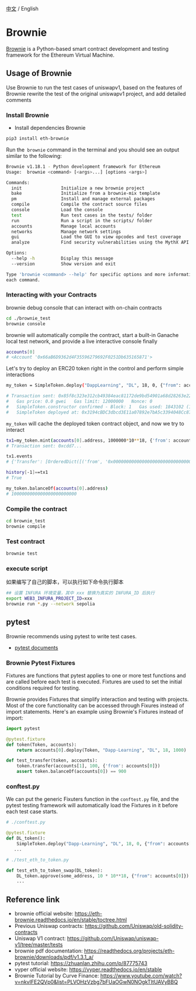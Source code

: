 [中文](./README-CN.md) / English
# Brownie

[Brownie](https://github.com/eth-brownie/brownie) is a Python-based smart contract development and testing framework for the Ethereum Virtual Machine.

## Usage of Brownie
Use Brownie to run the test cases of uniswapv1, based on the features of Brownie rewrite the test of the original uniswapv1 project, and add detailed comments

### Install Brownie

- Install dependencies Brownie

```sh
pip3 install eth-brownie
```

Run the` brownie` command in the terminal and you should see an output similar to the following:
```sh
Brownie v1.18.1 - Python development framework for Ethereum
Usage:  brownie <command> [<args>...] [options <args>]

Commands:
  init               Initialize a new brownie project
  bake               Initialize from a brownie-mix template
  pm                 Install and manage external packages
  compile            Compile the contract source files
  console            Load the console
  test               Run test cases in the tests/ folder
  run                Run a script in the scripts/ folder
  accounts           Manage local accounts
  networks           Manage network settings
  gui                Load the GUI to view opcodes and test coverage
  analyze            Find security vulnerabilities using the MythX API

Options:
  --help -h          Display this message
  --version          Show version and exit

Type 'brownie <command> --help' for specific options and more information about
each command.
```

### Interacting with your Contracts

brownie debug console that can interact with on-chain contracts

```sh
cd ./brownie_test
brownie console
```

brownie will automatically compile the contract, start a built-in Ganache local test network, and provide a live interactive console finally

```sh
accounts[0]
# <Account '0x66aB6D9362d4F35596279692F0251Db635165871'>
```

Let's try to deploy an ERC20 token right in the control and perform simple interactions

```sh
my_token = SimpleToken.deploy("DappLearning", "DL", 18, 0, {"from": accounts[0]})

# Transaction sent: 0x85f8c323e312cb49384eac81172de9bd54901a68d28263e22c3f4689af14d197
#   Gas price: 0.0 gwei   Gas limit: 12000000   Nonce: 0
#   SimpleToken.constructor confirmed - Block: 1   Gas used: 1843102 (15.36%)
#   SimpleToken deployed at: 0x3194cBDC3dbcd3E11a07892e7bA5c3394048Cc87
```

`my_token` will cache the deployed token contract object, and now we try to interact

```sh
tx1=my_token.mint(accounts[0].address, 1000000*10**18, {'from': accounts[0]})
# Transaction sent: 0xcdd7...

tx1.events
# {'Transfer': [OrderedDict([('from', '0x0000000000000000000000000000000000000000'), ('to', '0x66aB6D9362d4F35596279692F0251Db635165871'), ('value', 1000000000000000000000000)])]}

history[-1]==tx1
# True

my_token.balanceOf(accounts[0].address)
# 1000000000000000000000000
```

### Compile the contract

```sh
cd brownie_test
brownie compile
```

### Test contract

```sh
brownie test
```

### execute script
如果编写了自己的脚本，可以执行如下命令执行脚本
```sh
## 设置 INFURA 环境变量，其中 xxx 替换为真实的 INFURA_ID 后执行
export WEB3_INFURA_PROJECT_ID=xxx
brownie run *.py --network sepolia
```

## pytest

Brownie recommends using pytest to write test cases.

- [pytest documents](https://docs.pytest.org/en/latest/)

### Brownie Pytest Fixtures

Fixtures are functions that pytest applies to one or more test functions and are called before each test is executed. Fixtures are used to set the initial conditions required for testing.

Brownie provides Fixtures that simplify interaction and testing with projects. Most of the core functionality can be accessed through Fixures instead of import statements. Here's an example using Brownie's Fixtures instead of import:

```python
import pytest

@pytest.fixture
def token(Token, accounts):
    return accounts[0].deploy(Token, "Dapp-Learning", "DL", 18, 1000)

def test_transfer(token, accounts):
    token.transfer(accounts[1], 100, {'from': accounts[0]})
    assert token.balanceOf(accounts[0]) == 900
```

### conftest.py

We can put the generic Fixuters function in the `conftest.py` file, and the pytest testing framework will automatically load the Fixtures in it before each test case starts.

```python
# ./conftest.py

@pytest.fixture
def DL_token():
    SimpleToken.deploy("Dapp-Learning", "DL", 18, 0, {"from": accounts[0]})
   ...
```

```python
# ./test_eth_to_token.py

def test_eth_to_token_swap(DL_token):
    DL_token.approve(some_address, 10 * 10**18, {"from": accounts[0]})
    ...
```

## Reference link

- brownie official website: <https://eth-brownie.readthedocs.io/en/stable/toctree.html>
- Previous Uniswap contracts: <https://github.com/Uniswap/old-solidity-contracts>
- Uniswap V1 contract: <https://github.com/Uniswap/uniswap-v1/tree/master/tests>
- brownie pdf documentation: <https://readthedocs.org/projects/eth-brownie/downloads/pdf/v1.3.1_a/>
- pytest tutorial: <https://zhuanlan.zhihu.com/p/87775743>
- vyper official website: <https://vyper.readthedocs.io/en/stable>
- Brownie Tutorial by Curve Finance: <https://www.youtube.com/watch?v=nkvIFE2QVp0&list=PLVOHzVzbg7bFUaOGwN0NOgkTItUAVyBBQ>

